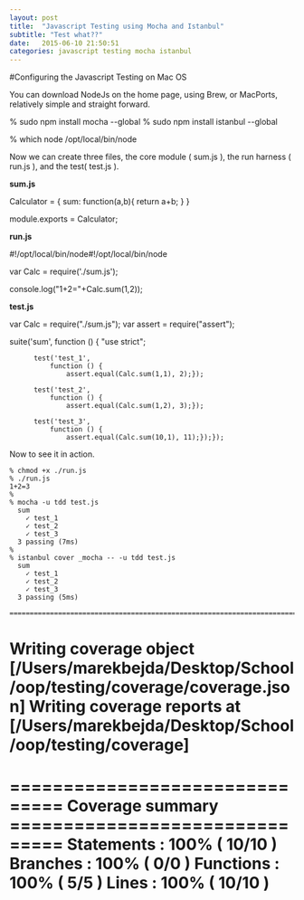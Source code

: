 ```yaml
---
layout: post
title:  "Javascript Testing using Mocha and Istanbul"
subtitle: "Test what??"
date:   2015-06-10 21:50:51
categories: javascript testing mocha istanbul
---
```

#Configuring the Javascript Testing on Mac OS

You can download NodeJs on the home page, using Brew, or MacPorts, relatively simple and straight forward.
 
   % sudo npm install mocha --global
   % sudo npm install istanbul --global
 
   % which node
   /opt/local/bin/node
 

Now we can create three files, the core module ( sum.js ), the run harness ( run.js ), and the  test( test.js ).


 
**sum.js**

   Calculator = {
   sum: function(a,b){
     return a+b;
     }
   }

   module.exports = Calculator;


**run.js**

   #!/opt/local/bin/node#!/opt/local/bin/node 

   var Calc = require('./sum.js');

   console.log("1+2="+Calc.sum(1,2));


**test.js**

   var Calc = require("./sum.js");
   var assert = require("assert");

   suite('sum',
      function () {
          "use strict";

          test('test_1',
              function () {
                  assert.equal(Calc.sum(1,1), 2);});

          test('test_2',
              function () {
                  assert.equal(Calc.sum(1,2), 3);});

          test('test_3',
              function () {
                  assert.equal(Calc.sum(10,1), 11);});});
 

Now to see it in action.

    % chmod +x ./run.js
    % ./run.js
    1+2=3
    %
    % mocha -u tdd test.js
      sum
        ✓ test_1
        ✓ test_2
        ✓ test_3
      3 passing (7ms)
    %
    % istanbul cover _mocha -- -u tdd test.js 
      sum
        ✓ test_1
        ✓ test_2
        ✓ test_3
      3 passing (5ms) 

    =============================================================================
   Writing coverage object [/Users/marekbejda/Desktop/School/oop/testing/coverage/coverage.json]
   Writing coverage reports at [/Users/marekbejda/Desktop/School/oop/testing/coverage]
   =============================================================================
 
   =============================== Coverage summary ===============================
   Statements   : 100% ( 10/10 )
   Branches     : 100% ( 0/0 )
   Functions    : 100% ( 5/5 )
   Lines        : 100% ( 10/10 )
   ================================================================================